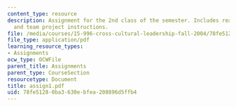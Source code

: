 ```yaml
---
content_type: resource
description: Assignment for the 2nd class of the semester. Includes reading assignment
  and team project instructions.
file: /media/courses/15-996-cross-cultural-leadership-fall-2004/78fe51280ba3630ebfea208896d5ffb4_assign1.pdf
file_type: application/pdf
learning_resource_types:
- Assignments
ocw_type: OCWFile
parent_title: Assignments
parent_type: CourseSection
resourcetype: Document
title: assign1.pdf
uid: 78fe5128-0ba3-630e-bfea-208896d5ffb4
---
```

